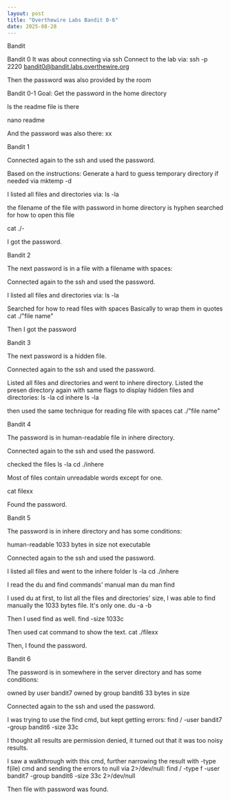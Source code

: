 ```yaml
---
layout: post
title: "Overthewire Labs Bandit 0-6"
date: 2025-08-28
---
```


Bandit

Bandit 0
It was about connecting via ssh
Connect to the lab via:
ssh -p 2220 bandit0@bandit.labs.overthewire.org

Then the password was also provided by the room

Bandit 0-1
Goal: Get the password in the home directory

ls
the readme file is there

nano readme

And the password was also there:
xx

Bandit 1

Connected again to the ssh and used the password.

Based on the instructions:
Generate a hard to guess temporary directory if needed via
mktemp -d 

I listed all files and directories via:
ls -la

the filename of the file with password in home directory is hyphen
searched for how to open this file

cat ./-

I got the password.

Bandit 2

The next password is in a file with a filename with spaces: 

Connected again to the ssh and used the password.

I listed all files and directories via:
ls -la

Searched for how to read files with spaces
Basically to wrap them in quotes
cat ./"file name"

Then I got the password

Bandit 3

The next password is a hidden file.

Connected again to the ssh and used the password.

Listed all files and directories and went to inhere directory. Listed the presen directory again with same flags to display hidden files and directories:
ls -la
cd inhere
ls -la

then used the same technique for reading file with spaces
cat ./"file name"

Bandit 4

The password is in human-readable file in inhere directory.

Connected again to the ssh and used the password.

checked the files
ls -la
cd ./inhere

Most of files contain unreadable words except for one.

cat filexx

Found the password.

Bandit 5

The password is in inhere directory and has some conditions:

human-readable
1033 bytes in size
not executable

Connected again to the ssh and used the password.

I listed all files and went to the inhere folder
ls -la
cd ./inhere

I read the du and find commands' manual
man du
man find

I used du at first, to list all the files and directories' size, I was able to find manually the 1033 bytes file. It's only one.
du -a -b

Then I used find as well.
find -size 1033c

Then used cat command to show the text.
cat ./filexx

Then, I found the password.

Bandit 6

The password is in somewhere in the server directory and has some conditions:

owned by user bandit7
owned by group bandit6
33 bytes in size

Connected again to the ssh and used the password.

I was trying to use the find cmd, but kept getting errors:
find / -user bandit7 -group bandit6 -size 33c

I thought all results are permission denied, it turned out that it was too noisy results.

I saw a walkthrough with this cmd, further narrowing the result with -type f(ile) cmd and sending the errors to null via 2>/dev/null:
find / -type f -user bandit7 -group bandit6 -size 33c 2>/dev/null

Then file with password was found.


